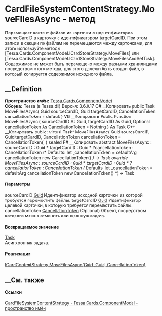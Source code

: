 # CardFileSystemContentStrategy.MoveFilesAsync - метод
Перемещает контент файлов из карточки с идентификатором sourceCardID в
карточку с идентификатором targetCardID. При этом записи в секции по файлам не
перемещаются между карточками, для этого используйте методы
[Tessa.Cards.ComponentModel.ICardStoreStrategy.MoveFiles] или
[Tessa.Cards.ComponentModel.ICardStoreStrategy.MoveFilesAndSetTask].
Содержимое не может быть перемещено между разными хранилищами посредством
этого метода, для этого долежн быть создан файл, в который копируется
содержимое исходного файла.
## __Definition
 **Пространство имён:**
[Tessa.Cards.ComponentModel](N_Tessa_Cards_ComponentModel.htm)  
 **Сборка:** Tessa (в Tessa.dll) Версия: 3.6.0.17
C# __Копировать
     public Task MoveFilesAsync(
    	Guid sourceCardID,
    	Guid targetCardID,
    	CancellationToken cancellationToken = default
    )
VB __Копировать
     Public Function MoveFilesAsync ( 
    	sourceCardID As Guid,
    	targetCardID As Guid,
    	Optional cancellationToken As CancellationToken = Nothing
    ) As Task
C++ __Копировать
     public:
    virtual Task^ MoveFilesAsync(
    	Guid sourceCardID, 
    	Guid targetCardID, 
    	CancellationToken cancellationToken = CancellationToken()
    ) sealed
F# __Копировать
     abstract MoveFilesAsync : 
            sourceCardID : Guid * 
            targetCardID : Guid * 
            ?cancellationToken : CancellationToken 
    (* Defaults:
            let _cancellationToken = defaultArg cancellationToken new CancellationToken()
    *)
    -> Task 
    override MoveFilesAsync : 
            sourceCardID : Guid * 
            targetCardID : Guid * 
            ?cancellationToken : CancellationToken 
    (* Defaults:
            let _cancellationToken = defaultArg cancellationToken new CancellationToken()
    *)
    -> Task 
#### Параметры
sourceCardID [Guid](https://learn.microsoft.com/dotnet/api/system.guid)
    Идентификатор исходной карточки, из которой требуется переместить файлы.
targetCardID [Guid](https://learn.microsoft.com/dotnet/api/system.guid)
    Идентификатор целевой карточки, в которую требуется переместить файлы.
cancellationToken
[CancellationToken](https://learn.microsoft.com/dotnet/api/system.threading.cancellationtoken)
(Optional)
    Объект, посредством которого можно отменить асинхронную задачу.
#### Возвращаемое значение
[Task](https://learn.microsoft.com/dotnet/api/system.threading.tasks.task)  
Асинхронная задача.
#### Реализации
[ICardContentStrategy.MoveFilesAsync(Guid, Guid,
CancellationToken)](M_Tessa_Cards_ComponentModel_ICardContentStrategy_MoveFilesAsync.htm)  
##  __См. также
#### Ссылки
[CardFileSystemContentStrategy -
](T_Tessa_Cards_ComponentModel_CardFileSystemContentStrategy.htm)
[Tessa.Cards.ComponentModel - пространство
имён](N_Tessa_Cards_ComponentModel.htm)
